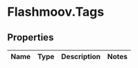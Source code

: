 # Flashmoov.Tags

## Properties
Name | Type | Description | Notes
------------ | ------------- | ------------- | -------------


